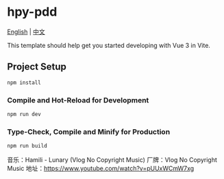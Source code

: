 # hpy-pdd

[English](README.md) | [中文](README_ZH.md)

This template should help get you started developing with Vue 3 in Vite.

## Project Setup

```sh
npm install
```

### Compile and Hot-Reload for Development

```sh
npm run dev
```

### Type-Check, Compile and Minify for Production

```sh
npm run build
```

音乐：Hamili - Lunary (Vlog No Copyright Music) 厂牌：Vlog No Copyright Music
地址：https://www.youtube.com/watch?v=pUUxWCmW7xg
